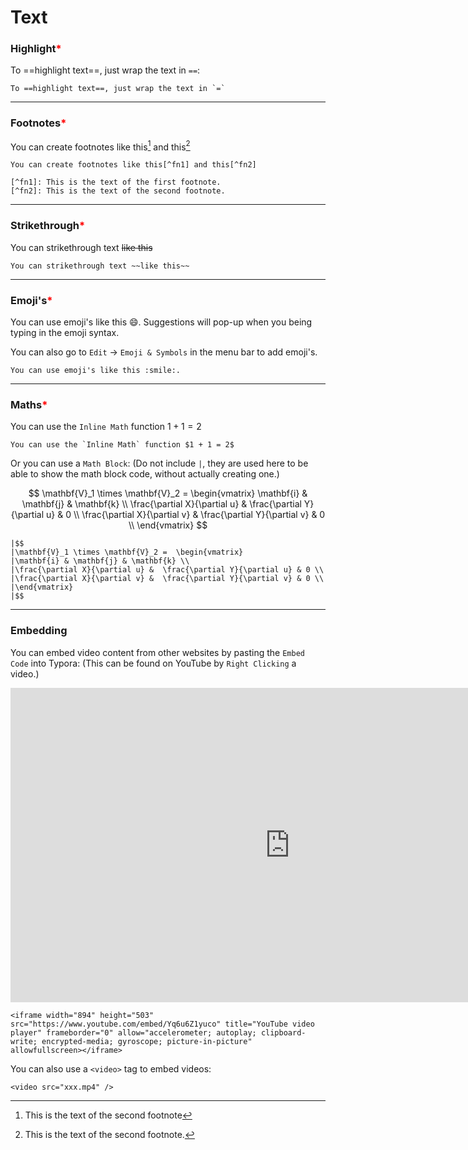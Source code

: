 # Text



### Highlight<span style="color: red">*</span> 

To ==highlight text==, just wrap the text in `==`:

~~~
To ==highlight text==, just wrap the text in `=`
~~~



---

### Footnotes<span style="color: red">*</span>

You can create footnotes like this[^fn1] and this[^fn2]

[^fn1]: This is the text of the second footnote



[^fn2]: This is the text of the second footnote.

~~~
You can create footnotes like this[^fn1] and this[^fn2]

[^fn1]: This is the text of the first footnote.
[^fn2]: This is the text of the second footnote.
~~~



---

### Strikethrough<span style="color: red">*</span>

You can strikethrough text ~~like this~~

~~~
You can strikethrough text ~~like this~~
~~~



---

### Emoji's<span style="color: red">*</span>

You can use emoji's like this :smile:. Suggestions will pop-up when you being typing in the emoji syntax.

You can also go to `Edit` -> `Emoji & Symbols` in the menu bar to add emoji's.

~~~
You can use emoji's like this :smile:.
~~~

 

---

### Maths<span style="color: red">*</span>

You can use the `Inline Math` function $1 + 1 = 2$

~~~
You can use the `Inline Math` function $1 + 1 = 2$
~~~



Or you can use a `Math Block`: (Do not include `|`, they are used here to be able to show the math block code, without actually creating one.)


$$
\mathbf{V}_1 \times \mathbf{V}_2 =  \begin{vmatrix}
\mathbf{i} & \mathbf{j} & \mathbf{k} \\
\frac{\partial X}{\partial u} &  \frac{\partial Y}{\partial u} & 0 \\
\frac{\partial X}{\partial v} &  \frac{\partial Y}{\partial v} & 0 \\
\end{vmatrix}
$$





~~~
|$$
|\mathbf{V}_1 \times \mathbf{V}_2 =  \begin{vmatrix}
|\mathbf{i} & \mathbf{j} & \mathbf{k} \\
|\frac{\partial X}{\partial u} &  \frac{\partial Y}{\partial u} & 0 \\
|\frac{\partial X}{\partial v} &  \frac{\partial Y}{\partial v} & 0 \\
|\end{vmatrix}
|$$
~~~



---

### Embedding

You can embed video content from other websites by pasting the `Embed Code` into Typora: (This can be found on YouTube by `Right Clicking` a video.)



<iframe width="894" height="503" src="https://www.youtube.com/embed/Yq6u6Z1yuco" title="YouTube video player" frameborder="0" allow="accelerometer; autoplay; clipboard-write; encrypted-media; gyroscope; picture-in-picture" allowfullscreen></iframe>

~~~
<iframe width="894" height="503" src="https://www.youtube.com/embed/Yq6u6Z1yuco" title="YouTube video player" frameborder="0" allow="accelerometer; autoplay; clipboard-write; encrypted-media; gyroscope; picture-in-picture" allowfullscreen></iframe>
~~~



You can also use a `<video>` tag to embed videos:

~~~
<video src="xxx.mp4" />
~~~

